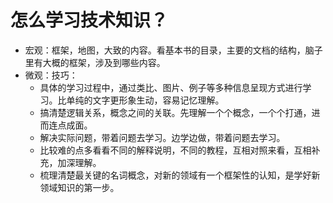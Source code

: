 # 怎么学习技术知识？

* 宏观：框架，地图，大致的内容。看基本书的目录，主要的文档的结构，脑子里有大概的框架，涉及到哪些内容。
* 微观：技巧：
  * 具体的学习过程中，通过类比、图片、例子等多种信息呈现方式进行学习。比单纯的文字更形象生动，容易记忆理解。
  * 搞清楚逻辑关系，概念之间的关联。先理解一个个概念，一个个打通，进而连点成面。
  * 解决实际问题，带着问题去学习。边学边做，带着问题去学习。
  * 比较难的点多看看不同的解释说明，不同的教程，互相对照来看，互相补充，加深理解。
  * 梳理清楚最关键的名词概念，对新的领域有一个框架性的认知，是学好新领域知识的第一步。
